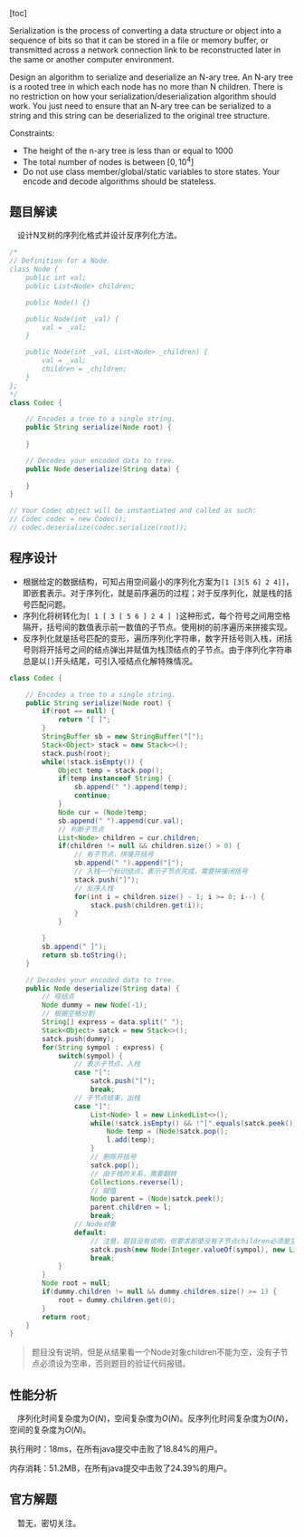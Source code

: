 [toc]

Serialization is the process of converting a data structure or object into a sequence of bits so that it can be stored in a file or memory buffer, or transmitted across a network connection link to be reconstructed later in the same or another computer environment.

Design an algorithm to serialize and deserialize an N-ary tree. An N-ary tree is a rooted tree in which each node has no more than N children. There is no restriction on how your serialization/deserialization algorithm should work. You just need to ensure that an N-ary tree can be serialized to a string and this string can be deserialized to the original tree structure.



Constraints:

* The height of the n-ary tree is less than or equal to 1000
* The total number of nodes is between $[0, 10^4]$
* Do not use class member/global/static variables to store states. Your encode and decode algorithms should be stateless.



## 题目解读

&emsp;设计N叉树的序列化格式并设计反序列化方法。

```java
/*
// Definition for a Node.
class Node {
    public int val;
    public List<Node> children;

    public Node() {}

    public Node(int _val) {
        val = _val;
    }

    public Node(int _val, List<Node> _children) {
        val = _val;
        children = _children;
    }
};
*/
class Codec {

    // Encodes a tree to a single string.
    public String serialize(Node root) {
        
    }

    // Decodes your encoded data to tree.
    public Node deserialize(String data) {
        
    }
}

// Your Codec object will be instantiated and called as such:
// Codec codec = new Codec();
// codec.deserialize(codec.serialize(root));
```

## 程序设计

* 根据给定的数据结构，可知占用空间最小的序列化方案为``[1 [3[5 6] 2 4]]``，即嵌套表示。对于序列化，就是前序遍历的过程；对于反序列化，就是栈的括号匹配问题。
* 序列化将树转化为`[ 1 [ 3 [ 5 6 ] 2 4 ] ]`这种形式，每个符号之间用空格隔开，括号间的数值表示前一数值的子节点。使用树的前序遍历来拼接实现。
* 反序列化就是括号匹配的变形，遍历序列化字符串，数字开括号则入栈，闭括号则将开括号之间的结点弹出并赋值为栈顶结点的子节点。由于序列化字符串总是以`[]`开头结尾，可引入哑结点化解特殊情况。

```java
class Codec {

    // Encodes a tree to a single string.
    public String serialize(Node root) {
        if(root == null) {
            return "[ ]";
        }
        StringBuffer sb = new StringBuffer("[");
        Stack<Object> stack = new Stack<>();
        stack.push(root);
        while(!stack.isEmpty()) {
            Object temp = stack.pop();
            if(temp instanceof String) {
                sb.append(" ").append(temp);
                continue;
            }
            Node cur = (Node)temp;
            sb.append(" ").append(cur.val);
            // 判断子节点
            List<Node> children = cur.children;
            if(children != null && children.size() > 0) {
                // 有子节点，拼接开括号
                sb.append(" ").append("[");
                // 入栈一个标识结点，表示子节点完成，需要拼接闭括号
                stack.push("]");
                // 反序入栈
                for(int i = children.size() - 1; i >= 0; i--) {
                    stack.push(children.get(i));
                }
            }

        }
        sb.append(" ]");
        return sb.toString();
    }

    // Decodes your encoded data to tree.
    public Node deserialize(String data) {
        // 哑结点
        Node dummy = new Node(-1);
        // 根据空格分割
        String[] express = data.split(" ");
        Stack<Object> satck = new Stack<>();
        satck.push(dummy);
        for(String sympol : express) {
            switch(sympol) {
                // 表示子节点，入栈
                case "[":
                    satck.push("[");
                    break;
                // 子节点结束，出栈
                case "]":
                    List<Node> l = new LinkedList<>();
                    while(!satck.isEmpty() && !"[".equals(satck.peek())) {
                        Node temp = (Node)satck.pop();
                        l.add(temp);
                    }
                    // 删除开括号
                    satck.pop();
                    // 由于栈的关系，需要翻转
                    Collections.reverse(l);
                    // 赋值
                    Node parent = (Node)satck.peek();
                    parent.children = l;
                    break;
                // Node对象
                default:
                    // 注意，题目没有说明，但要求即使没有子节点children必须是空串，不能为null
                    satck.push(new Node(Integer.valueOf(sympol), new LinkedList<>()));
                    break;
            }
        }
        Node root = null;
        if(dummy.children != null && dummy.children.size() >= 1) {
            root = dummy.children.get(0);
        }
        return root;
    }
}
```

> 题目没有说明，但是从结果看一个Node对象children不能为空，没有子节点必须设为空串，否则题目的验证代码报错。

## 性能分析

&emsp;序列化时间复杂度为$O(N)$，空间复杂度为$O(N)$。反序列化时间复杂度为$O(N)$，空间的复杂度为$O(N)$。

执行用时：18ms，在所有java提交中击败了18.84%的用户。

内存消耗：51.2MB，在所有java提交中击败了24.39%的用户。

## 官方解题

&emsp;暂无，密切关注。